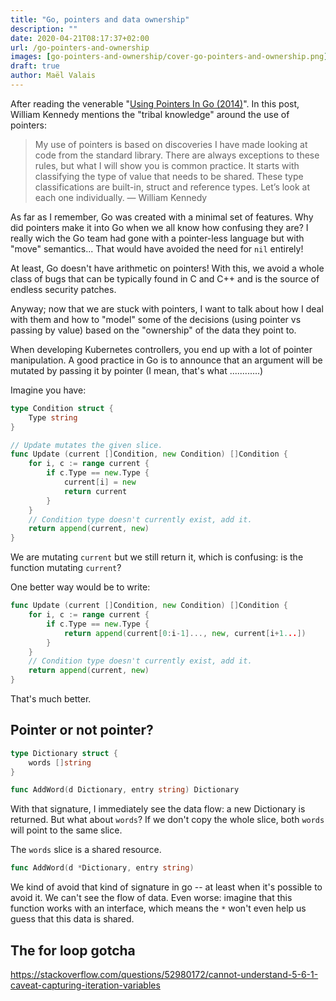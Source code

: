 ```yaml
---
title: "Go, pointers and data ownership"
description: ""
date: 2020-04-21T08:17:37+02:00
url: /go-pointers-and-ownership
images: [go-pointers-and-ownership/cover-go-pointers-and-ownership.png]
draft: true
author: Maël Valais
---
```


After reading the venerable "[Using Pointers In Go
(2014)](https://www.ardanlabs.com/blog/2014/12/using-pointers-in-go.html)".
In this post, William Kennedy mentions the "tribal knowledge" around the
use of pointers:

> My use of pointers is based on discoveries I have made
> looking at code from the standard library. There are always exceptions to
> these rules, but what I will show you is common practice. It starts with
> classifying the type of value that needs to be shared. These type
> classifications are built-in, struct and reference types. Let’s look at
> each one individually. — William Kennedy

As far as I remember, Go was created with a minimal set of features. Why
did pointers make it into Go when we all know how confusing they are? I
really wich the Go team had gone with a pointer-less language but with
"move" semantics... That would have avoided the need for `nil` entirely!

At least, Go doesn't have arithmetic on pointers! With this, we avoid a
whole class of bugs that can be typically found in C and C++ and is the
source of endless security patches.

Anyway; now that we are stuck with pointers, I want to talk about how I
deal with them and how to "model" some of the decisions (using pointer vs
passing by value) based on the "ownership" of the data they point to.

When developing Kubernetes controllers, you end up with a lot of pointer
manipulation. A good practice in Go is to announce that an argument will be
mutated by passing it by pointer (I mean, that's what ............)

<!-- ![Example of a PR comment mentioning that a pointer automatically means "watch out, this data is modified by the function"](pointer-and-ownership.png) -->

<!--
https://github.com/ori-edge/edge-platform-controllers/pull/24
-->

Imagine you have:

```go
type Condition struct {
    Type string
}

// Update mutates the given slice.
func Update (current []Condition, new Condition) []Condition {
    for i, c := range current {
        if c.Type == new.Type {
            current[i] = new
            return current
        }
    }
    // Condition type doesn't currently exist, add it.
    return append(current, new)
}
```

We are mutating `current` but we still return it, which is confusing: is the
function mutating `current`?

One better way would be to write:

```go
func Update (current []Condition, new Condition) []Condition {
    for i, c := range current {
        if c.Type == new.Type {
            return append(current[0:i-1]..., new, current[i+1...])
        }
    }
    // Condition type doesn't currently exist, add it.
    return append(current, new)
}
```

That's much better.

## Pointer or not pointer?

```go
type Dictionary struct {
    words []string
}

func AddWord(d Dictionary, entry string) Dictionary
```

With that signature, I immediately see the data flow: a new Dictionary is
returned. But what about `words`? If we don't copy the whole slice, both `words`
will point to the same slice.

The `words` slice is a shared resource.

```go
func AddWord(d *Dictionary, entry string)
```

We kind of avoid that kind of signature in go -- at least when it's possible to
avoid it. We can't see the flow of data. Even worse: imagine that this function
works with an interface, which means the `*` won't even help us guess that this
data is shared.


## The for loop gotcha

https://stackoverflow.com/questions/52980172/cannot-understand-5-6-1-caveat-capturing-iteration-variables